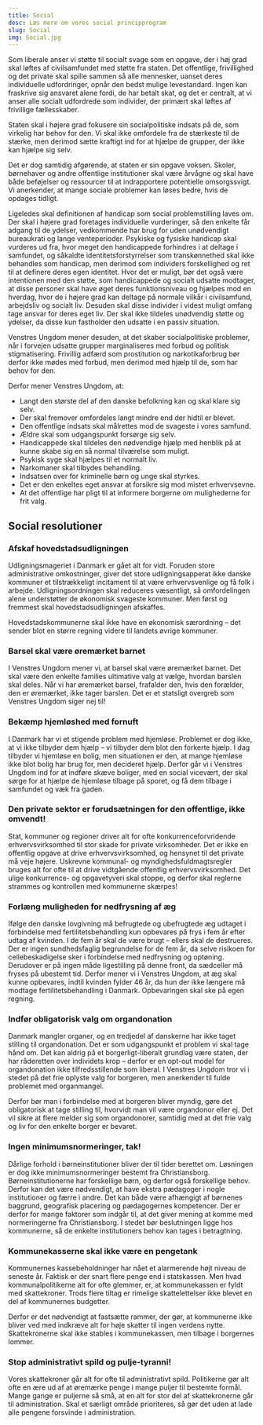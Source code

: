 ```yaml
---
title: Social
desc: Læs mere om vores social principprogram
slug: Social
img: Social.jpg
---
```


Som liberale anser vi støtte til socialt svage som en opgave, der i høj grad skal løftes af civilsamfundet med støtte fra staten. Det offentlige, frivillighed og det private skal spille sammen så alle mennesker, uanset deres individuelle udfordringer, opnår den bedst mulige levestandard. Ingen kan fraskrive sig ansvaret alene fordi, de har betalt skat, og det er centralt, at vi anser alle socialt udfordrede som individer, der primært skal løftes af frivillige fællesskaber.

Staten skal i højere grad fokusere sin socialpolitiske indsats på de, som virkelig har behov for den. Vi skal ikke omfordele fra de stærkeste til de stærke, men derimod sætte kraftigt ind for at hjælpe de grupper, der ikke kan hjælpe sig selv.

Det er dog samtidig afgørende, at staten er sin opgave voksen. Skoler, børnehaver og andre offentlige institutioner skal være årvågne og skal have både beføjelser og ressourcer til at indrapportere potentielle omsorgssvigt. Vi anerkender, at mange sociale problemer kan løses bedre, hvis de opdages tidligt.

Ligeledes skal definitionen af handicap som social problemstilling laves om. Der skal i højere grad foretages individuelle vurderinger, så den enkelte får adgang til de ydelser, vedkommende har brug for uden unødvendigt bureaukrati og lange venteperioder. Psykiske og fysiske handicap skal vurderes ud fra, hvor meget den handicappede forhindres i at deltage i samfundet, og såkaldte identitetsforstyrrelser som transkønnethed skal ikke behandles som handicap, men derimod som individers forskellighed og ret til at definere deres egen identitet. Hvor det er muligt, bør det også være intentionen med den støtte, som handicappede og socialt udsatte modtager, at disse personer skal have øget deres funktionsniveau og hjælpes mod en hverdag, hvor de i højere grad kan deltage på normale vilkår i civilsamfund, arbejdsliv og socialt liv. Desuden skal disse individer i videst muligt omfang tage ansvar for deres eget liv. Der skal ikke tildeles unødvendig støtte og ydelser, da disse kun fastholder den udsatte i en passiv situation.

Venstres Ungdom mener desuden, at det skaber socialpolitiske problemer, når i forvejen udsatte grupper marginaliseres med forbud og politisk stigmatisering. Frivillig adfærd som prostitution og narkotikaforbrug bør derfor ikke mødes med forbud, men derimod med hjælp til de, som har behov for den.

Derfor mener Venstres Ungdom, at:

- Langt den største del af den danske befolkning kan og skal klare sig selv. 
- Der skal fremover omfordeles langt mindre end der hidtil er blevet. 
- Den offentlige indsats skal målrettes mod de svageste i vores samfund. 
- Ældre skal som udgangspunkt forsørge sig selv. 
- Handicappede skal tildeles den nødvendige hjælp med henblik på at kunne skabe sig en så normal tilværelse som muligt.
- Psykisk syge skal hjælpes til et normalt liv.
- Narkomaner skal tilbydes behandling. 
- Indsatsen over for kriminelle børn og unge skal styrkes. 
- Det er den enkeltes eget ansvar at forsikre sig mod mistet erhvervsevne. 
- At det offentlige har pligt til at informere borgerne om mulighederne for frit valg.

## Social resolutioner

### Afskaf hovedstadsudligningen

Udligningsmageriet i Danmark er gået alt for vidt. Foruden store administrative omkostninger, giver det store udligningsapperat ikke danske kommuner et tilstrækkeligt incitament til at være erhvervsvenlige og få folk i arbejde. Udligningsordningen skal reduceres væsentligt, så omfordelingen alene understøtter de økonomisk svageste kommuner. Men først og fremmest skal hovedstadsudligningen afskaffes. 

Hovedstadskommunerne skal ikke have en økonomisk særordning – det sender blot en større regning videre til landets øvrige kommuner.

### Barsel skal være øremærket barnet

I Venstres Ungdom mener vi, at barsel skal være øremærket barnet. Det skal være den enkelte families ultimative valg at vælge, hvordan barslen skal deles. Når vi har øremærket barsel, frafalder den, hvis den forælder, den er øremærket, ikke tager barslen. Det er et statsligt overgreb som Venstres Ungdom siger nej til!

### Bekæmp hjemløshed med fornuft

I Danmark har vi et stigende problem med hjemløse. Problemet er dog ikke, at vi ikke tilbyder dem hjælp – vi tilbyder dem blot den forkerte hjælp. I dag tilbyder vi hjemløse en bolig, men situationen er den, at mange hjemløse ikke blot bolig har brug for, men decideret hjælp. Derfor går vi i Venstres Ungdom ind for at indføre skæve boliger, med en social vicevært, der skal sørge for at hjælpe de hjemløse tilbage på sporet, og få dem tilbage i samfundet og væk fra gaden.

### Den private sektor er forudsætningen for den offentlige, ikke omvendt!

Stat, kommuner og regioner driver alt for ofte konkurrenceforvridende erhvervsvirksomhed til stor skade for private virksomheder. Det er ikke en offentlig opgave at drive erhvervsvirksomhed, og hensynet til det private må veje højere. Uskrevne kommunal- og myndighedsfuldmagtsregler bruges alt for ofte til at drive vidtgående offentlig erhvervsvirksomhed. Det ulige konkurrence- og opgavetyveri skal stoppe, og derfor skal reglerne strammes og kontrollen med kommunerne skærpes!

### Forlæng muligheden for nedfrysning af æg

Ifølge den danske lovgivning må befrugtede og ubefrugtede æg udtaget i forbindelse med fertilitetsbehandling kun opbevares på frys i fem år efter udtag af kvinden. I de fem år skal de være brugt – ellers skal de destrueres. Der er ingen sundhedsfaglig begrundelse for de fem år, da selve risikoen for cellebeskadigelse sker i forbindelse med nedfrysning og optøning. Derudover er på ingen måde ligestilling på denne front, da sædceller må fryses på ubestemt tid. Derfor mener vi i Venstres Ungdom, at æg skal kunne opbevares, indtil kvinden fylder 46 år, da hun der ikke længere må modtage fertilitetsbehandling i Danmark. Opbevaringen skal ske på egen regning.

### Indfør obligatorisk valg om organdonation

Danmark mangler organer, og en tredjedel af danskerne har ikke taget stilling til organdonation. Det er som udgangspunkt et problem vi skal tage hånd om. Det kan aldrig på et borgerligt-liberalt grundlag være staten, der har råderetten over individets krop – derfor er en opt-out model for organdonation ikke tilfredsstillende som liberal. I Venstres Ungdom tror vi i stedet på det frie oplyste valg for borgeren, men anerkender til fulde problemet med organmangel. 

Derfor bør man i forbindelse med at borgeren bliver myndig, gøre det obligatorisk at tage stilling til, hvorvidt man vil være organdonor eller ej. Det vil sikre at flere melder sig som organdonorer, samtidig med at det frie valg og liv for den enkelte borger er bevaret.

### Ingen minimumsnormeringer, tak!

Dårlige forhold i børneinstitutioner bliver der til tider berettet om. Løsningen er dog ikke minimumsnormeringer bestemt fra Christiansborg. Børneinstitutionerne har forskellige børn, og derfor også forskellige behov. Derfor kan det være nødvendigt, at have ekstra pædagoger i nogle institutioner og færre i andre. Det kan både være afhængigt af børnenes baggrund, geografisk placering og pædagogernes kompetencer. Der er derfor for mange faktorer som indgår til, at det giver mening at komme med normeringerne fra Christiansborg. I stedet bør beslutningen ligge hos kommunerne, så de enkelte institutioners behov kan tages i betragtning.

### Kommunekasserne skal ikke være en pengetank

Kommunernes kassebeholdninger har nået et alarmerende højt niveau de seneste år. Faktisk er der snart flere penge end i statskassen. Men hvad kommunalpolitikerne alt for ofte glemmer, er, at kommunekassen er fyldt med skattekroner. Trods flere tiltag er rimelige skattelettelser ikke blevet en del af kommunernes budgetter. 

Derfor er det nødvendigt at fastsætte rammer, der gør, at kommunerne ikke bliver ved med indkræve alt for høje skatter til ingen verdens nytte. Skattekronerne skal ikke stables i kommunekassen, men tilbage i borgernes lommer.

### Stop administrativt spild og pulje-tyranni!

Vores skattekroner går alt for ofte til administrativt spild. Politikerne gør alt ofte en ære ud af at øremærke penge i mange puljer til bestemte formål. Mange gange er puljerne så små, at en alt for stor del af skattekronerne går til administration. Skal et særligt område prioriteres, så gør det uden at lade alle pengene forsvinde i administration.